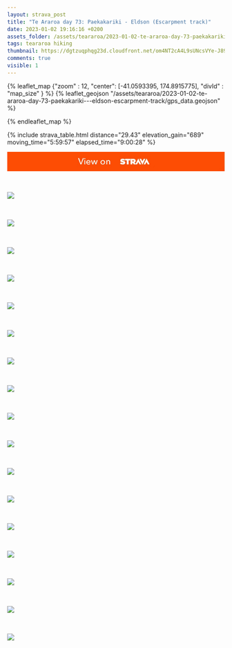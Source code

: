 ```yaml
---
layout: strava_post
title: "Te Araroa day 73: Paekakariki - Eldson (Escarpment track)"
date: 2023-01-02 19:16:16 +0200
assets_folder: /assets/teararoa/2023-01-02-te-araroa-day-73-paekakariki---eldson-escarpment-track
tags: teararoa hiking
thumbnail: https://dgtzuqphqg23d.cloudfront.net/om4NT2cA4L9sUNcsVYe-J89q-eHZHgHWcd31j01PnmU-1024x768.jpg
comments: true
visible: 1
---
```



{% leaflet_map {"zoom" : 12,
                  "center": [-41.0593395, 174.8915775],
                 "divId" : "map_size" } %}
    {% leaflet_geojson "/assets/teararoa/2023-01-02-te-araroa-day-73-paekakariki---eldson-escarpment-track/gps_data.geojson" %}

{% endleaflet_map %}





{% include strava_table.html distance="29.43" elevation_gain="689" moving_time="5:59:57" elapsed_time="9:00:28" %}

[![](/assets/strava.jpg)](https://www.strava.com/activities/8329290365)


<br />

![](https://dgtzuqphqg23d.cloudfront.net/om4NT2cA4L9sUNcsVYe-J89q-eHZHgHWcd31j01PnmU-1024x768.jpg)


<br />

![](https://dgtzuqphqg23d.cloudfront.net/IQ25ueEub4-Beuicm5JZWNkzSHDCBlkPvc-XsgQ7k4k-1024x768.jpg)


<br />

![](https://dgtzuqphqg23d.cloudfront.net/-B7SSSciSa3GUNBcSrfrURte4h-mkdfvAZYsCCIADW4-768x1024.jpg)


<br />

![](https://dgtzuqphqg23d.cloudfront.net/EivQq99drQ37je4r-JjC4_iacfbVPL5za_vO9HCsbIc-768x1024.jpg)


<br />

![](https://dgtzuqphqg23d.cloudfront.net/UmM5FI7qrAXEBRY_H_L__DzJwnuPbNknnCbaCEs4fJI-1024x768.jpg)


<br />

![](https://dgtzuqphqg23d.cloudfront.net/qsM0P5X9vpJjy5x-2sYG43oW3GUrQw9iBEy2ctY8I44-1024x768.jpg)


<br />

![](https://dgtzuqphqg23d.cloudfront.net/3Yd_4YKdwgCGqpYelYYBi4JMnpNlnp7VQILeaHPs1-w-1024x767.jpg)


<br />

![](https://dgtzuqphqg23d.cloudfront.net/mnCHhzHYPldO4oY3dBF06wI_ZixWV20fT1fhB0RfM6E-1024x768.jpg)


<br />

![](https://dgtzuqphqg23d.cloudfront.net/ct0kFgfQEwtc6AIQmTfojupmfGaf8mQmpVyKFU11zXo-767x1024.jpg)


<br />

![](https://dgtzuqphqg23d.cloudfront.net/zkuoJwQFBgD38GM2x5KrToZdFv8r3qCItj_XxX_SNRc-768x1024.jpg)


<br />

![](https://dgtzuqphqg23d.cloudfront.net/6AYo8hEFOnXtIYymbvOorTUo3Z4hxfirqnuwtll6Svw-768x1024.jpg)


<br />

![](https://dgtzuqphqg23d.cloudfront.net/0TcxWN6EtKQ6G_TOa1ULrAdrFtmFzpZQ_OGcTXxj_8s-1024x768.jpg)


<br />

![](https://dgtzuqphqg23d.cloudfront.net/oPfCrlAr9S1v3CGf2Tq2ciqnCIZRv9TJIjuT5zqtz9o-1024x768.jpg)


<br />

![](https://dgtzuqphqg23d.cloudfront.net/yLFWsADXd12t7FfE_pEjsCxSNbydBzlIP_qpopfxg-g-1024x768.jpg)


<br />

![](https://dgtzuqphqg23d.cloudfront.net/mN3WEDIaQuQmWTmeSkXfdI-B9Wvz67GNPOpPLa9g5d4-768x1024.jpg)


<br />

![](https://dgtzuqphqg23d.cloudfront.net/UyBWIx6ZcfpDIN6Kk4UXoQzn9Ej0B1oOYI-HhqBwIDs-1024x768.jpg)


<br />

![](https://dgtzuqphqg23d.cloudfront.net/efChiv4wfJJJh4T7A5l3MHg3EiHWtoBBxE31KP_m69c-768x1024.jpg)
